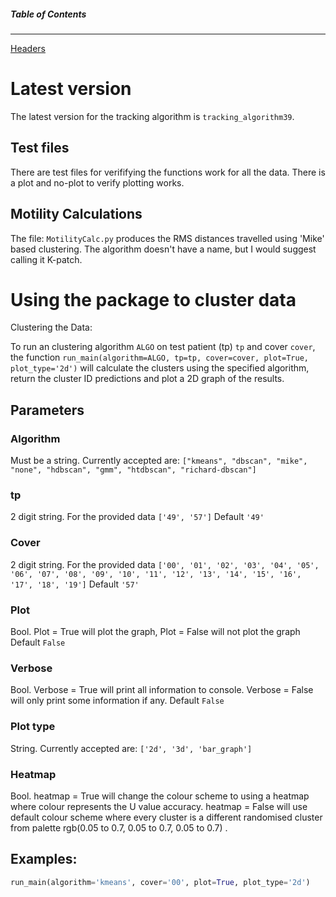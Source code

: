##### Table of Contents
-------------
[Headers](#headers)

<a name="headers"/>

# Latest version
The latest version for the tracking algorithm is ```tracking_algorithm39```.

## Test files
There are test files for verififying the functions work for all the data. There is a plot and no-plot to verify plotting works.

## Motility Calculations
The file:
```MotilityCalc.py``` produces the RMS distances travelled using 'Mike' based clustering. The algorithm doesn't have a name, but I would suggest calling it K-patch. 

# Using the package to cluster data
Clustering the Data: 

To run an clustering algorithm `ALGO` on test patient (tp) `tp` and cover `cover`, the function ```run_main(algorithm=ALGO, tp=tp, cover=cover, plot=True, plot_type='2d')``` will calculate the clusters using the specified algorithm, return the cluster ID predictions and plot a 2D graph of the results. 

## Parameters 

### Algorithm 
Must be a string. 
Currently accepted are: ```["kmeans", "dbscan", "mike", "none", "hdbscan", "gmm", "htdbscan", "richard-dbscan"]``` 

### tp 
2 digit string. 
For the provided data ```['49', '57']```
Default `'49'`
### Cover 
2 digit string. 
For the provided data ```['00', '01', '02', '03', '04', '05', '06', '07', '08', '09', '10', '11', '12', '13', '14', '15', '16', '17', '18', '19']```
Default `'57'`
### Plot 
Bool. 
Plot = True will plot the graph, Plot = False will not plot the graph 
Default `False`
### Verbose
Bool. 
Verbose = True will print all information to console. Verbose = False will only print some information if any. 
Default `False`
### Plot type 
String. 
Currently accepted are: ```['2d', '3d', 'bar_graph']```
### Heatmap 
Bool. 
heatmap = True will change the colour scheme to using a heatmap where colour represents the U value accuracy. 
heatmap = False will use default colour scheme where every cluster is a different randomised cluster from palette rgb(0.05 to 0.7, 0.05 to 0.7, 0.05 to 0.7) .

## Examples:
```python 
run_main(algorithm='kmeans', cover='00', plot=True, plot_type='2d')
```
